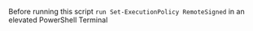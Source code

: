 Before running this script `run Set-ExecutionPolicy RemoteSigned` in an elevated PowerShell Terminal